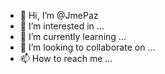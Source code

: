 - 👋 Hi, I’m @JmePaz
- 👀 I’m interested in ...
- 🌱 I’m currently learning ...
- 💞️ I’m looking to collaborate on ...
- 📫 How to reach me ...

<!---
JmePaz/JmePaz is a ✨ special ✨ repository because its `README.md` (this file) appears on your GitHub profile.
You can click the Preview link to take a look at your changes.
--->
